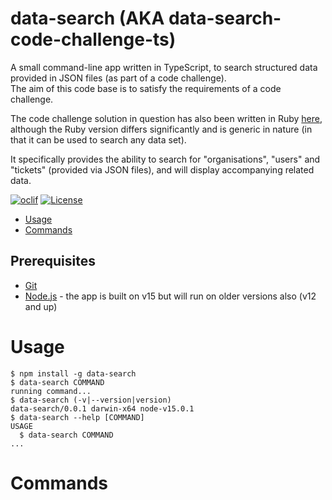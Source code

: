 # data-search (AKA data-search-code-challenge-ts)

A small command-line app written in TypeScript, to search structured data provided in JSON files (as part of a code challenge).  
The aim of this code base is to satisfy the requirements of a code challenge.

The code challenge solution in question has also been written in Ruby [here](https://github.com/philipwindeyer/data-search-code-challenge), although the Ruby version differs significantly and is generic in nature (in that it can be used to search any data set).

It specifically provides the ability to search for "organisations", "users" and "tickets" (provided via JSON files), and will display accompanying related data.

[![oclif](https://img.shields.io/badge/cli-oclif-brightgreen.svg)](https://oclif.io)
[![License](https://img.shields.io/npm/l/data-search.svg)](https://github.com/philipwindeyer/data-search-code-challenge-ts/blob/master/package.json)

<!-- toc -->

- [Usage](#usage)
- [Commands](#commands)
<!-- tocstop -->

## Prerequisites

- [Git](https://git-scm.com/)
- [Node.js](https://nodejs.org/en/) - the app is built on v15 but will run on older versions also (v12 and up)

# Usage

<!-- TODO: update this to reflect local usage only -->

<!-- usage -->

```sh-session
$ npm install -g data-search
$ data-search COMMAND
running command...
$ data-search (-v|--version|version)
data-search/0.0.1 darwin-x64 node-v15.0.1
$ data-search --help [COMMAND]
USAGE
  $ data-search COMMAND
...
```

<!-- usagestop -->

# Commands

<!-- commands -->

<!-- commandsstop -->
